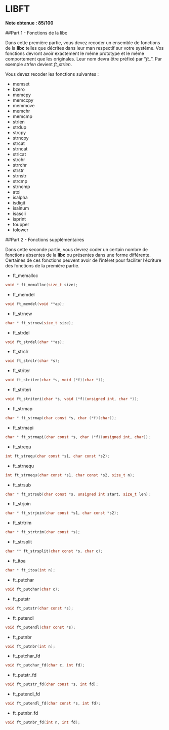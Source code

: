 # LIBFT

**Note obtenue : 85/100**

##Part 1 - Fonctions de la libc

Dans cette première partie, vous devez recoder un ensemble de fonctions de la **libc** telles que décrites dans leur man respectif sur votre système. Vos fonctions devront avoir exactement le même prototype et le même comportement que les originales. Leur nom devra être préfixé par “*ft_*”. Par exemple *strlen* devient *ft_strlen*.

Vous devez recoder les fonctions suivantes :
- memset
- bzero
- memcpy
- memccpy
- memmove
- memchr
- memcmp
- strlen
- strdup
- strcpy
- strncpy
- strcat
- strncat
- strlcat
- strchr
- strrchr
- strstr
- strnstr
- strcmp
- strncmp
- atoi
- isalpha
- isdigit
- isalnum
- isascii
- isprint
- toupper
- tolower

##Part 2 - Fonctions supplémentaires

Dans cette seconde partie, vous devrez coder un certain nombre de fonctions absentes de la **libc** ou présentes dans une forme différente. Certaines de ces fonctions peuvent avoir de l’intéret pour faciliter l’écriture des fonctions de la première partie.

- ft_memalloc
```c
void * ft_memalloc(size_t size);
```
- ft_memdel
```c
void ft_memdel(void **ap);
```
- ft_strnew
```c
char * ft_strnew(size_t size);
```
- ft_strdel
```c
void ft_strdel(char **as);
```
- ft_strclr
```c
void ft_strclr(char *s);
```
- ft_striter
```c
void ft_striter(char *s, void (*f)(char *));
```
- ft_striteri
```c
void ft_striteri(char *s, void (*f)(unsigned int, char *));
```
- ft_strmap
```c
char * ft_strmap(char const *s, char (*f)(char));
```
- ft_strmapi
```c
char * ft_strmapi(char const *s, char (*f)(unsigned int, char));
```
- ft_strequ
```c
int ft_strequ(char const *s1, char const *s2);
```
- ft_strnequ
```c
int ft_strnequ(char const *s1, char const *s2, size_t n);
```
- ft_strsub
```c
char * ft_strsub(char const *s, unsigned int start, size_t len);
```
- ft_strjoin
```c
char * ft_strjoin(char const *s1, char const *s2);
```
- ft_strtrim
```c
char * ft_strtrim(char const *s);
```
- ft_strsplit
```c
char ** ft_strsplit(char const *s, char c);
```
- ft_itoa
```c
char * ft_itoa(int n);
```
- ft_putchar
```c
void ft_putchar(char c);
```
- ft_putstr
```c
void ft_putstr(char const *s);
```
- ft_putendl
```c
void ft_putendl(char const *s);
```
- ft_putnbr
```c
void ft_putnbr(int n);
```
- ft_putchar_fd
```c
void ft_putchar_fd(char c, int fd);
```
- ft_putstr_fd
```c
void ft_putstr_fd(char const *s, int fd);
```
- ft_putendl_fd
```c
void ft_putendl_fd(char const *s, int fd);
```
- ft_putnbr_fd
```c
void ft_putnbr_fd(int n, int fd);
```


